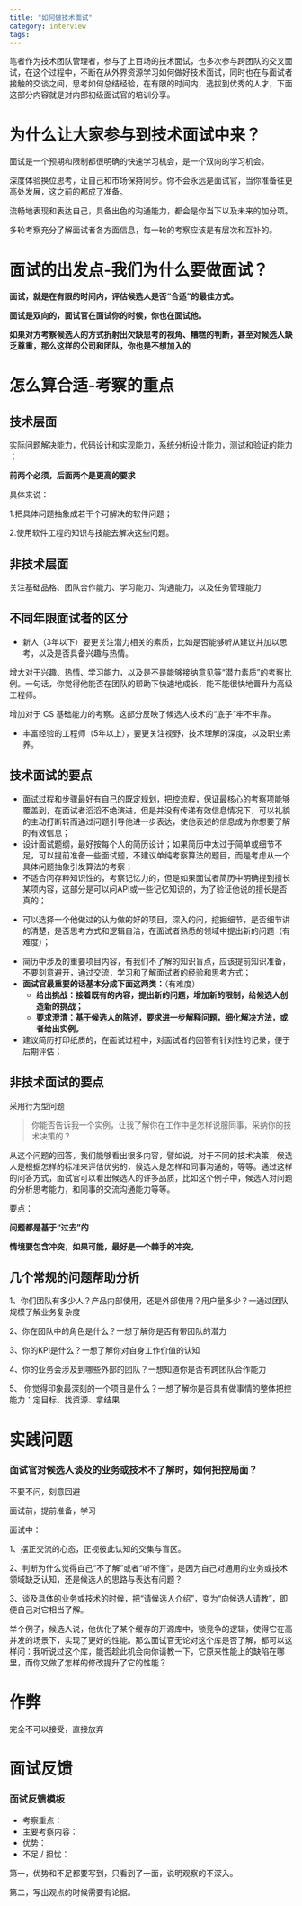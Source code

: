 ```yaml
---
title: "如何做技术面试"
category: interview
tags: 
---
```

笔者作为技术团队管理者，参与了上百场的技术面试，也多次参与跨团队的交叉面试，在这个过程中，不断在从外界资源学习如何做好技术面试，同时也在与面试者接触的交谈之间，思考如何总结经验，在有限的时间内，选拔到优秀的人才，下面这部分内容就是对内部初级面试官的培训分享。

# 为什么让大家参与到技术面试中来？

面试是一个预期和限制都很明确的快速学习机会，是一个双向的学习机会。

深度体验换位思考，让自己和市场保持同步。你不会永远是面试官，当你准备往更高处发展，这之前的都成了准备。

流畅地表现和表达自己，具备出色的沟通能力，都会是你当下以及未来的加分项。

多轮考察充分了解面试者各方面信息，每一轮的考察应该是有层次和互补的。

# 面试的出发点-我们为什么要做面试？



**面试，就是在有限的时间内，评估候选人是否“合适”的最佳方式。**

**面试是双向的，面试官在面试你的时候，你也在面试他。**

**如果对方考察候选人的方式折射出欠缺思考的视角、糟糕的判断，甚至对候选人缺乏尊重，那么这样的公司和团队，你也是不想加入的**



# 怎么算合适-考察的重点

## 技术层面

实际问题解决能力，代码设计和实现能力，系统分析设计能力，测试和验证的能力 ； 

**前两个必须，后面两个是更高的要求**

具体来说：

1.把具体问题抽象成若干个可解决的软件问题； 

2.使用软件工程的知识与技能去解决这些问题。

## 非技术层面

关注基础品格、团队合作能力、学习能力、沟通能力，以及任务管理能力



## 不同年限面试者的区分

* 新人（3年以下）要更关注潜力相关的素质，比如是否能够听从建议并加以思考，以及是否具备兴趣与热情。

增大对于兴趣、热情、学习能力，以及是不是能够接纳意见等“潜力素质”的考察比例。一句话，你觉得他能否在团队的帮助下快速地成长，能不能很快地晋升为高级工程师。

增加对于 CS 基础能力的考察。这部分反映了候选人技术的“底子”牢不牢靠。

* 丰富经验的工程师（5年以上），要更关注视野，技术理解的深度，以及职业素养。



## 技术面试的要点



- 面试过程和步骤最好有自己的既定规划，把控流程，保证最核心的考察项能够覆盖到，在面试者滔滔不绝演进，但是并没有传递有效信息情况下，可以礼貌的主动打断转而通过问题引导他进一步表达，使他表述的信息成为你想要了解的有效信息；
- 设计面试题纲，最好按每个人的简历设计；如果简历中太过于简单或细节不足，可以提前准备一些面试题，不建议单纯考察算法的题目，而是考虑从一个具体问题抽象引发算法的考察；
- 不适合问存粹知识性的，考察记忆力的，但是如果面试者简历中明确提到擅长某项内容，这部分是可以问API或一些记忆知识的，为了验证他说的擅长是否真的；

* 可以选择一个他做过的认为做的好的项目，深入的问，挖掘细节，是否细节讲的清楚，是否思考方式和逻辑自洽，在面试者熟悉的领域中提出新的问题（有难度）；

- 简历中涉及的重要项目内容，有我们不了解的知识盲点，应该提前知识准备，不要刻意避开，通过交流，学习和了解面试者的经验和思考方式；
- **面试官最重要的话基本分成下面这两类：**（有难度）
  - **给出挑战：接着既有的内容，提出新的问题，增加新的限制，给候选人创造新的挑战；**
  - **要求澄清：基于候选人的陈述，要求进一步解释问题，细化解决方法，或者给出实例。**
- 建议简历打印纸质的，在面试过程中，对面试者的回答有针对性的记录，便于后期评估；



## 非技术面试的要点

采用行为型问题

> 你能否告诉我一个实例，让我了解你在工作中是怎样说服同事，采纳你的技术决策的？

从这个问题的回答，我们能够看出很多内容，譬如说，对于不同的技术决策，候选人是根据怎样的标准来评估优劣的，候选人是怎样和同事沟通的，等等。通过这样的问答方式，面试官可以看出候选人的许多品质，比如这个例子中，候选人对问题的分析思考能力，和同事的交流沟通能力等等。

要点：

**问题都是基于“过去”的**

**情境要包含冲突，如果可能，最好是一个棘手的冲突。**



## 几个常规的问题帮助分析

1、你们团队有多少人？产品内部使用，还是外部使用？用户量多少？一通过团队规模了解业务复杂度

2、你在团队中的角色是什么？一想了解你是否有带团队的潜力

3、你的KPI是什么？一想了解你对自身工作价值的认知

4、你的业务会涉及到哪些外部的团队？一想知道你是否有跨团队合作能力

5、 你觉得印象最深刻的一个项目是什么？一想了解你是否具有做事情的整体把控能力：定目标、找资源、拿结果



# 实践问题

### 面试官对候选人谈及的业务或技术不了解时，如何把控局面？

不要不问，刻意回避

面试前，提前准备，学习

面试中：

1、摆正交流的心态，正视彼此认知的交集与盲区。

2、判断为什么觉得自己“不了解”或者“听不懂”，是因为自己对通用的业务或技术领域缺乏认知，还是候选人的思路与表达有问题？

3、谈及具体的业务或技术的时候，把“请候选人介绍”，变为“向候选人请教”，即便自己对它相当了解。



举个例子，候选人说，他优化了某个缓存的开源库中，锁竞争的逻辑，使得它在高并发的场景下，实现了更好的性能。那么面试官无论对这个库是否了解，都可以这样问：我听说过这个库，能否趁此机会向你请教一下，它原来性能上的缺陷在哪里，而你又做了怎样的修改提升了它的性能？



# 作弊

完全不可以接受，直接放弃



# 面试反馈

### 面试反馈模板

- 考察重点：
- 主要考察内容：
- 优势：
- 不足 / 担忧：



第一，优势和不足都要写到，只看到了一面，说明观察的不深入。

第二，写出观点的时候需要有论据。

